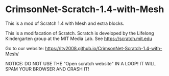 # CrimsonNet-Scratch-1.4-with-Mesh

This is a mod of Scratch 1.4 with Mesh and extra blocks.

This is a modifacation of Scratch.
Scratch is developed by the Lifelong Kindergarten group at the MIT Media Lab. See https://scratch.mit.edu

Go to our website:
https://ltv2008.github.io/CrimsonNet-Scratch-1.4-with-Mesh/

NOTICE: DO NOT USE THE "Open scratch website" IN A LOOP! IT WILL SPAM YOUR BROWSER AND CRASH IT!
